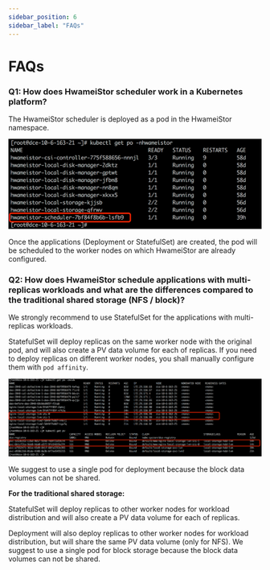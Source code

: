 ```yaml
---
sidebar_position: 6
sidebar_label: "FAQs"
---
```


# FAQs

### Q1: How does HwameiStor scheduler work in a Kubernetes platform? 

The HwameiStor scheduler is deployed as a pod in the HwameiStor namespace.

![img](img/clip_image002.png)

Once the applications (Deployment or StatefulSet) are created, the pod will be scheduled to the worker nodes on which HwameiStor are already configured.

### Q2: How does HwameiStor schedule applications with multi-replicas workloads and what are the differences compared to the traditional shared storage (NFS / block)?

We strongly recommend to use StatefulSet for the applications with multi-replicas workloads.

StatefulSet will deploy replicas on the same worker node with the original pod, and will also create a PV data volume for each of replicas. If you need to deploy replicas on different worker nodes, you shall manually configure them with `pod affinity`.

![img](img/clip_image004.png)

We suggest to use a single pod for deployment because the block data volumes can not be shared.

**For the traditional shared storage:**

StatefulSet will deploy replicas to other worker nodes for workload distribution and will also create a PV data volume for each of replicas.

Deployment will also deploy replicas to other worker nodes for workload distribution, but will share the same PV data volume (only for NFS). We suggest to use a single pod for block storage because the block data volumes can not be shared.

